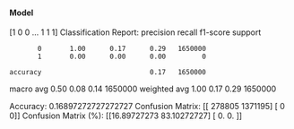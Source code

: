 #### Model
[1 0 0 ... 1 1 1]
Classification Report:
              precision    recall  f1-score   support

           0       1.00      0.17      0.29   1650000
           1       0.00      0.00      0.00         0

    accuracy                           0.17   1650000
   macro avg       0.50      0.08      0.14   1650000
weighted avg       1.00      0.17      0.29   1650000

Accuracy: 0.16897272727272727
Confusion Matrix:
[[ 278805 1371195]
 [      0       0]]
Confusion Matrix (%):
[[16.89727273 83.10272727]
 [ 0.          0.        ]]
